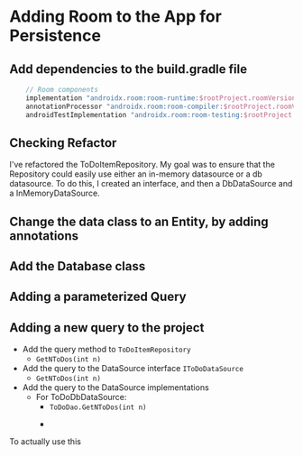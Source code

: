 # Adding Room to the App for Persistence

## Add dependencies to the build.gradle file

```groovy
    // Room components
    implementation "androidx.room:room-runtime:$rootProject.roomVersion"
    annotationProcessor "androidx.room:room-compiler:$rootProject.roomVersion"
    androidTestImplementation "androidx.room:room-testing:$rootProject.roomVersion"
```


## Checking Refactor

I've refactored the ToDoItemRepository. My goal was to ensure that the Repository could easily use
either an in-memory datasource or a db datasource. To do this, I created an interface, and then
a DbDataSource and a InMemoryDataSource.



## Change the data class to an Entity, by adding annotations

## Add the Database class

## 

## Adding a parameterized Query


## Adding a new query to the project 

* Add the query method to ```ToDoItemRepository```
   * ```GetNToDos(int n)```
* Add the query to the DataSource interface ```IToDoDataSource```
   * ```GetNToDos(int n)```
* Add the query to the DataSource implementations
   * For ToDoDbDataSource: 
       * ```ToDoDao.GetNToDos(int n)```
       * ``````
         

To actually use this 

